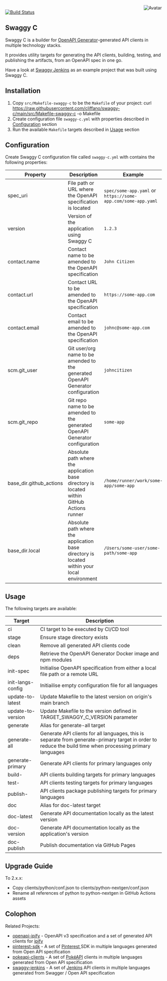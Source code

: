 <img align="right" src="https://raw.github.com/cliffano/swaggy-c/master/avatar.jpg" alt="Avatar"/>

[![Build Status](https://github.com/cliffano/swaggy-c/actions/workflows/ci-workflow.yaml/badge.svg)](https://github.com/cliffano/swaggy-c/actions/workflows/ci-workflow.yaml)
<br/>

Swaggy C
--------

Swaggy C is a builder for [OpenAPI Generator](https://openapi-generator.tech/)-generated API clients in multiple technology stacks.

It provides utility targets for generating the API clients, building, testing, and publishing the artifacts, from an OpenAPI spec in one go.

Have a look at [Swaggy Jenkins](http://github.com/cliffano/swaggy-jenkins) as an example project that was built using Swaggy C.

Installation
------------

1. Copy `src/Makefile-swaggy-c` to be the `Makefile` of your project:
    curl https://raw.githubusercontent.com/cliffano/swaggy-c/main/src/Makefile-swaggy-c -o Makefile
2. Create configuration file `swaggy-c.yml` with properties described in [Configuration](#configuration) section
3. Run the available `Makefile` targets described in [Usage](#usage) section

Configuration
-------------

Create Swaggy C configuration file called `swaggy-c.yml` with contains the following properties:

| Property | Description | Example |
|----------|-------------|---------|
| spec_uri | File path or URL where the OpenAPI specification is located | `spec/some-app.yaml` or `https://some-app.com/some-app.yaml` |
| version | Version of the application using Swaggy C | `1.2.3` |
| contact.name | Contact name to be amended to the OpenAPI specification | `John Citizen` |
| contact.url | Contact URL to be amended to the OpenAPI specification | `https://some-app.com` |
| contact.email | Contact email to be amended to the OpenAPI specification | `johnc@some-app.com` |
| scm.git_user | Git user/org name to be amended to the generated  OpenAPI Generator configuration | `johncitizen` |
| scm.git_repo | Git repo name to be amended to the generated OpenAPI Generator configuration | `some-app` |
| base_dir.github_actions | Absolute path where the application base directory is located within GitHub Actions runner | `/home/runner/work/some-app/some-app` |
| base_dir.local | Absolute path where the application base directory is located within your local environment | `/Users/some-user/some-path/some-app` |

Usage
-----

The following targets are available:

| Target | Description |
|--------|-------------|
| ci | CI target to be executed by CI/CD tool |
| stage | Ensure stage directory exists |
| clean | Remove all generated API clients code |
| deps | Retrieve the OpenAPI Generator Docker image and npm modules |
| init-spec | Initialise OpenAPI specification from either a local file path or a remote URL |
| init-langs-config | Initiailise empty configuration file for all languages |
| update-to-latest | Update Makefile to the latest version on origin's main branch |
| update-to-version | Update Makefile to the version defined in TARGET_SWAGGY_C_VERSION parameter |
| generate | Alias for generate-all target |
| generate-all | Generate API clients for all languages, this is separate from generate-primary target in order to reduce the build time when processing primary languages |
| generate-primary | Generate API clients for primary languages only |
| build-<lang> | API clients building targets for primary languages |
| test-<lang> | API clients testing targets for primary languages |
| publish-<lang> | API clients package publishing targets for primary languages |
| doc | Alias for doc-latest target |
| doc-latest | Generate API documentation locally as the latest version |
| doc-version | Generate API documentation locally as the application's version |
| doc-publish | Publish documentation via GitHub Pages |

Upgrade Guide
-------------

To 2.x.x:

* Copy clients/python/conf.json to clients/python-nextgen/conf.json
* Rename all references of python to python-nextgen in GitHub Actions assets

Colophon
--------

Related Projects:

* [openapi-ipify](http://github.com/cliffano/openapi-ipify) - OpenAPI v3 specification and a set of generated API clients for [ipify](https://www.ipify.org/)
* [pinterest-sdk](http://github.com/cliffano/pinterest-sdk) - A set of [Pinterest ](https://pinterest.com/) SDK in multiple languages generated from Open API specification
* [pokeapi-clients](http://github.com/cliffano/pokeapi-clients) - A set of [PokéAPI](https://pokeapi.co/) clients in multiple languages generated from Open API specification
* [swaggy-jenkins](http://github.com/cliffano/swaggy-jenkins) - A set of [Jenkins](https://www.jenkins.io/) API clients in multiple languages generated from Swagger / Open API specification
